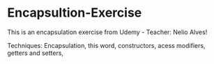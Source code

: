 # Encapsultion-Exercise

This is an encapsulation exercise from Udemy - Teacher: Nelio Alves!

Techniques: Encapsulation, this word, constructors, acess modifiers, getters and setters, 
